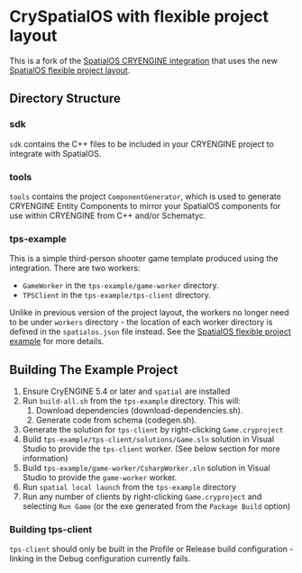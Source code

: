 # CrySpatialOS with flexible project layout
This is a fork of the
[SpatialOS CRYENGINE integration](https://github.com/Automaton/cry-spatialos)
that uses the new
[SpatialOS flexible project layout](https://github.com/spatialos/FlexibleProjectExample).

## Directory Structure

### sdk
`sdk` contains the C++ files to be included in your CRYENGINE project to
integrate with SpatialOS.

### tools
`tools` contains the project `ComponentGenerator`, which is used to generate
CRYENGINE Entity Components to mirror your SpatialOS components for use
within CRYENGINE from C++ and/or Schematyc.

### tps-example
This is a simple third-person shooter game template produced using the integration.
There are two workers:
* `GameWorker` in the `tps-example/game-worker` directory.
* `TPSClient` in the `tps-example/tps-client` directory.

Unlike in previous version of the project layout, the workers no longer
need to be under `workers` directory - the location of each worker
directory is defined in the `spatialos.json` file instead. See the
[SpatialOS flexible project example](https://github.com/spatialos/FlexibleProjectExample)
for more details.

## Building The Example Project

1. Ensure CryENGINE 5.4 or later and `spatial` are installed
2. Run `build-all.sh` from the `tps-example` directory. This will:
    1. Download dependencies (download-dependencies.sh).
    2. Generate code from schema (codegen.sh).
3. Generate the solution for `tps-client` by right-clicking `Game.cryproject`
4. Build `tps-example/tps-client/solutions/Game.sln` solution in Visual Studio to provide the `tps-client` worker.
(See below section for more information)
5. Build `tps-example/game-worker/CsharpWorker.sln` solution in Visual Studio to provide the `game-worker` worker.
6. Run `spatial local launch` from the `tps-example` directory
7. Run any number of clients by right-clicking `Game.cryproject` and
selecting `Run Game` (or the exe generated from the `Package Build` option)

### Building tps-client
`tps-client` should only be built in the Profile or Release build
configuration - linking in the Debug configuration currently fails.
